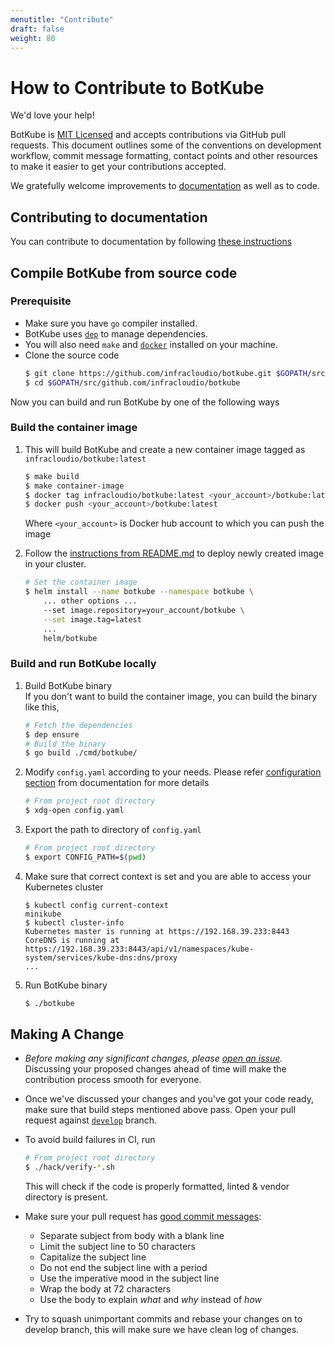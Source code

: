 ```yaml
---
menutitle: "Contribute"
draft: false
weight: 80
---
```


# How to Contribute to BotKube

We'd love your help!

BotKube is [MIT Licensed](/license) and accepts contributions via
GitHub pull requests. This document outlines some of the conventions
on development workflow, commit message formatting, contact points and
other resources to make it easier to get your contributions accepted.

We gratefully welcome improvements to
[documentation](https://www.botkube.io/ "Go to documentation site") as
well as to code.

## Contributing to documentation
You can contribute to documentation by following [these
instructions](https://github.com/infracloudio/botkube-docs#contributing
"Contributing to BotKube Docs")

## Compile BotKube from source code
### Prerequisite
* Make sure you have `go` compiler installed.
* BotKube uses [`dep`](https://github.com/golang/dep) to manage
dependencies.
* You will also need `make` and
[`docker`](https://docs.docker.com/install/) installed on your
machine.
* Clone the source code
   ```sh
   $ git clone https://github.com/infracloudio/botkube.git $GOPATH/src/github.com/infracloudio/botkube
   $ cd $GOPATH/src/github.com/infracloudio/botkube
   ```

Now you can build and run BotKube by one of the following ways
### Build the container image
1. This will build BotKube and create a new container image tagged as `infracloudio/botkube:latest`
   ```sh
   $ make build
   $ make container-image
   $ docker tag infracloudio/botkube:latest <your_account>/botkube:latest
   $ docker push <your_account>/botkube:latest
   ```
   Where `<your_account>` is Docker hub account to which you can push the image

2. Follow the [instructions from
   README.md](https://github.com/infracloudio/botkube#using-helm) to
   deploy newly created image in your cluster.
   ```sh
   # Set the container image
   $ helm install --name botkube --namespace botkube \
	   ... other options ...
	   --set image.repository=your_account/botkube \
	   --set image.tag=latest
	   ...
	   helm/botkube
   ```

### Build and run BotKube locally
1. Build BotKube binary  
   If you don't want to build the container image, you can build the
   binary like this,
   ```sh
   # Fetch the dependencies
   $ dep ensure
   # Build the binary
   $ go build ./cmd/botkube/
   ```
2. Modify `config.yaml` according to your needs. Please refer
   [configuration section](https://www.botkube.io/configuration/) from
   documentation for more details
   ```sh
   # From project root directory
   $ xdg-open config.yaml
   ```
3. Export the path to directory of `config.yaml`
   ```sh
   # From project root directory
   $ export CONFIG_PATH=$(pwd)
   ```
4. Make sure that correct context is set and you are able to access
   your Kubernetes cluster
   ```console
   $ kubectl config current-context
   minikube
   $ kubectl cluster-info
   Kubernetes master is running at https://192.168.39.233:8443
   CoreDNS is running at https://192.168.39.233:8443/api/v1/namespaces/kube-system/services/kube-dns:dns/proxy
   ...
	```
5. Run BotKube binary
   ```sh
   $ ./botkube
   ```

## Making A Change

* *Before making any significant changes, please [open an
issue](https://github.com/infracloudio/botkube/issues).* Discussing
your proposed changes ahead of time will make the contribution process
smooth for everyone.

* Once we've discussed your changes and you've got your code ready,
make sure that build steps mentioned above pass. Open your pull
request against
[`develop`](http://github.com/infracloudio/botkube/tree/develop)
branch.

* To avoid build failures in CI, run
  ```sh
  # From project root directory
  $ ./hack/verify-*.sh
  ```
  This will check if the code is properly formatted, linted & vendor directory is present.

* Make sure your pull request has [good commit
messages](https://chris.beams.io/posts/git-commit/):
  * Separate subject from body with a blank line
  * Limit the subject line to 50 characters
  * Capitalize the subject line
  * Do not end the subject line with a period
  * Use the imperative mood in the subject line
  * Wrap the body at 72 characters
  * Use the body to explain _what_ and _why_ instead of _how_

* Try to squash unimportant commits and rebase your changes on to
develop branch, this will make sure we have clean log of changes.
